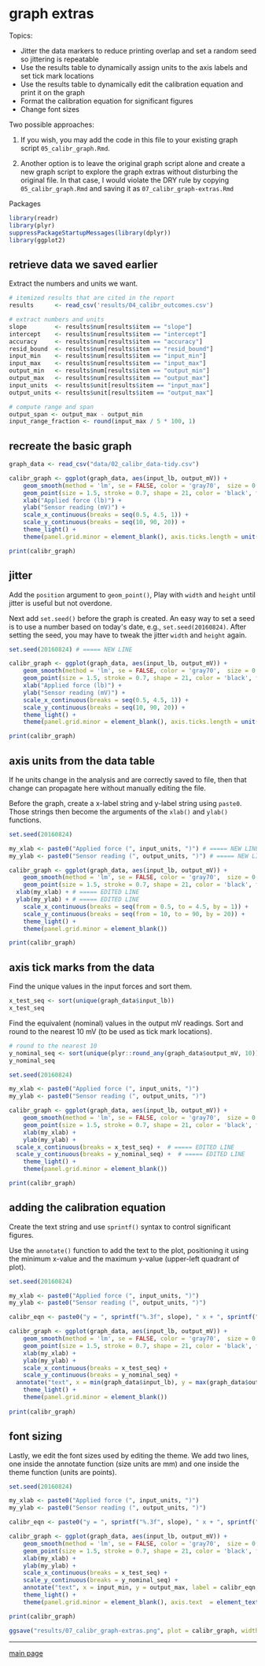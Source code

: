 
# graph extras 

Topics: 

- Jitter the data markers to reduce printing overlap and set a random seed so jittering is repeatable 
- Use the results table to dynamically assign units to the axis labels and set  tick mark locations
- Use the results table to dynamically edit the calibration equation and print it on the graph
- Format the calibration equation for significant figures
- Change font sizes

Two possible approaches: 

1. If you wish, you may add the code in this file to your existing graph script `05_calibr_graph.Rmd`.  

2. Another option is to leave the original graph script alone and create a new graph script to explore the graph extras without disturbing the original file. In that case, I would violate the DRY rule by copying  `05_calibr_graph.Rmd` and saving it as  `07_calibr_graph-extras.Rmd`



Packages


```r
library(readr)
library(plyr)
suppressPackageStartupMessages(library(dplyr))
library(ggplot2)
```





## retrieve data we saved earlier

Extract the numbers and units we want. 


```r
# itemized results that are cited in the report 
results      <- read_csv('results/04_calibr_outcomes.csv')

# extract numbers and units
slope        <- results$num[results$item == "slope"]
intercept    <- results$num[results$item == "intercept"]
accuracy     <- results$num[results$item == "accuracy"]
resid_bound  <- results$num[results$item == "resid_bound"]
input_min    <- results$num[results$item == "input_min"]
input_max    <- results$num[results$item == "input_max"]
output_min   <- results$num[results$item == "output_min"]
output_max   <- results$num[results$item == "output_max"]
input_units  <- results$unit[results$item == "input_max"]
output_units <- results$unit[results$item == "output_max"]

# compute range and span
output_span <- output_max - output_min
input_range_fraction <- round(input_max / 5 * 100, 1)
```


## recreate the basic graph 


```r
graph_data <- read_csv("data/02_calibr_data-tidy.csv")

calibr_graph <- ggplot(graph_data, aes(input_lb, output_mV)) +
    geom_smooth(method = 'lm', se = FALSE, color = 'gray70',  size = 0.5) + 
    geom_point(size = 1.5, stroke = 0.7, shape = 21, color = 'black', fill= 'gray70') +
    xlab("Applied force (lb)") + 
    ylab("Sensor reading (mV)") +
    scale_x_continuous(breaks = seq(0.5, 4.5, 1)) +
    scale_y_continuous(breaks = seq(10, 90, 20)) +
    theme_light() +
    theme(panel.grid.minor = element_blank(), axis.ticks.length = unit(2, "mm"))

print(calibr_graph)
```

## jitter

Add the `position` argument to `geom_point()`, Play with `width` and `height` until jitter is useful but not overdone. 

Next add `set.seed()` before the graph is created. An easy way to set a seed is to use a number based on today's date, e.g., `set.seed(20160824)`. After setting the seed, you may have to tweak the jitter `width` and `height` again. 


```r
set.seed(20160824) # ===== NEW LINE

calibr_graph <- ggplot(graph_data, aes(input_lb, output_mV)) +
    geom_smooth(method = 'lm', se = FALSE, color = 'gray70',  size = 0.5) + 
    geom_point(size = 1.5, stroke = 0.7, shape = 21, color = 'black', fill= 'gray70', position = position_jitter(width = 0.08, height = 0)) + # ===== ADD POSITION ARGUMENT
    xlab("Applied force (lb)") + 
    ylab("Sensor reading (mV)") +
    scale_x_continuous(breaks = seq(0.5, 4.5, 1)) +
    scale_y_continuous(breaks = seq(10, 90, 20)) +
    theme_light() +
    theme(panel.grid.minor = element_blank(), axis.ticks.length = unit(2, "mm"))

print(calibr_graph)
```

## axis units from the data table

If he units change in the analysis and are correctly saved to file, then that change can propagate here without manually editing the file. 

Before the graph, create a x-label string and y-label string using `paste0`. Those strings then become the arguments of the `xlab()` and `ylab()` functions. 


```r
set.seed(20160824)

my_xlab <- paste0("Applied force (", input_units, ")") # ===== NEW LINE
my_ylab <- paste0("Sensor reading (", output_units, ")") # ===== NEW LINE

calibr_graph <- ggplot(graph_data, aes(input_lb, output_mV)) +
    geom_smooth(method = 'lm', se = FALSE, color = 'gray70',  size = 0.5) + 
    geom_point(size = 1.5, stroke = 0.7, shape = 21, color = 'black', fill= 'gray70', position = position_jitter(width = 0.08, height = 0)) + 
  xlab(my_xlab) + # ===== EDITED LINE
  ylab(my_ylab) + # ===== EDITED LINE
	scale_x_continuous(breaks = seq(from = 0.5, to = 4.5, by = 1)) +
	scale_y_continuous(breaks = seq(from = 10, to = 90, by = 20)) +
	theme_light() +
	theme(panel.grid.minor = element_blank())

print(calibr_graph)
```

## axis tick marks from the data

Find the unique values in the input forces and sort them. 


```r
x_test_seq <- sort(unique(graph_data$input_lb))
x_test_seq
```

Find the equivalent (nominal) values in the output mV readings. Sort and round to the nearest 10 mV (to be used as tick mark locations). 


```r
# round to the nearest 10
y_nominal_seq <- sort(unique(plyr::round_any(graph_data$output_mV, 10)))
y_nominal_seq
```


```r
set.seed(20160824)

my_xlab <- paste0("Applied force (", input_units, ")")
my_ylab <- paste0("Sensor reading (", output_units, ")")

calibr_graph <- ggplot(graph_data, aes(input_lb, output_mV)) +
    geom_smooth(method = 'lm', se = FALSE, color = 'gray70',  size = 0.5) + 
    geom_point(size = 1.5, stroke = 0.7, shape = 21, color = 'black', fill= 'gray70', position = position_jitter(width = 0.08, height = 0)) + 
	xlab(my_xlab) + 
	ylab(my_ylab) +
  scale_x_continuous(breaks = x_test_seq) +  # ===== EDITED LINE
  scale_y_continuous(breaks = y_nominal_seq) +  # ===== EDITED LINE
	theme_light() +
	theme(panel.grid.minor = element_blank())

print(calibr_graph)
```


## adding the calibration equation

Create the text string and use `sprintf()` syntax to control significant figures.

Use the `annotate()` function to add the text to the plot, positioning it using the minimum x-value and the maximum y-value (upper-left quadrant of plot).  


```r
set.seed(20160824)

my_xlab <- paste0("Applied force (", input_units, ")")
my_ylab <- paste0("Sensor reading (", output_units, ")")

calibr_eqn <- paste0("y = ", sprintf("%.3f", slope), " x + ", sprintf("%.3f", intercept)) # ===== NEW LINE

calibr_graph <- ggplot(graph_data, aes(input_lb, output_mV)) +
    geom_smooth(method = 'lm', se = FALSE, color = 'gray70',  size = 0.5) + 
    geom_point(size = 1.5, stroke = 0.7, shape = 21, color = 'black', fill= 'gray70', position = position_jitter(width = 0.08, height = 0)) + 
	xlab(my_xlab) + 
	ylab(my_ylab) +
	scale_x_continuous(breaks = x_test_seq) +
	scale_y_continuous(breaks = y_nominal_seq) +
  annotate("text", x = min(graph_data$input_lb), y = max(graph_data$output_mV), label = calibr_eqn, family = "serif", fontface = "italic", hjust = "left", vjust = "top") +  # ===== NEW LINE
	theme_light() +
	theme(panel.grid.minor = element_blank())
		
print(calibr_graph)
```

## font sizing

Lastly, we edit the font sizes used by editing the theme. We add two lines, one inside the annotate function (size units are mm) and one inside the theme function (units are points). 


```r
set.seed(20160824)

my_xlab <- paste0("Applied force (", input_units, ")")
my_ylab <- paste0("Sensor reading (", output_units, ")")

calibr_eqn <- paste0("y = ", sprintf("%.3f", slope), " x + ", sprintf("%.3f", intercept)) 

calibr_graph <- ggplot(graph_data, aes(input_lb, output_mV)) +
    geom_smooth(method = 'lm', se = FALSE, color = 'gray70',  size = 0.5) + 
    geom_point(size = 1.5, stroke = 0.7, shape = 21, color = 'black', fill= 'gray70', position = position_jitter(width = 0.08, height = 0)) + 
	xlab(my_xlab) + 
	ylab(my_ylab) +
	scale_x_continuous(breaks = x_test_seq) +
	scale_y_continuous(breaks = y_nominal_seq) +
	annotate("text", x = input_min, y = output_max, label = calibr_eqn, family = "serif", fontface = "italic", hjust = "left", vjust = "top", size = 11/2.85) + # ===== ADD SIZE ARGUMENTS in mm (convert using 2.85 pt/mm)
	theme_light() +
	theme(panel.grid.minor = element_blank(), axis.text  = element_text(size = 10), axis.title = element_text(size = 10)) # ===== ADD SIZE ARGUMENTS in points

print(calibr_graph)

ggsave("results/07_calibr_graph-extras.png", plot = calibr_graph, width = 6, height = 4, units = "in", dpi = 300)
```



---

[main page](../README.md)  
